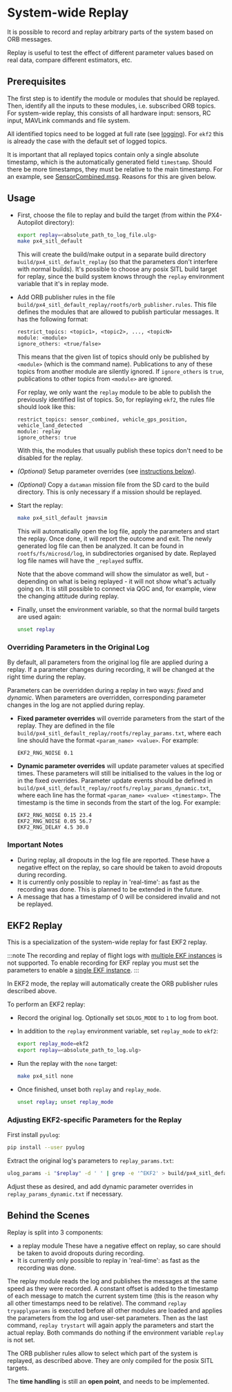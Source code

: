# System-wide Replay

It is possible to record and replay arbitrary parts of the system based on ORB messages.

Replay is useful to test the effect of different parameter values based on real data, compare different estimators, etc.

## Prerequisites

The first step is to identify the module or modules that should be replayed. Then, identify all the inputs to these modules, i.e. subscribed ORB topics. For system-wide replay, this consists of all hardware input: sensors, RC input, MAVLink commands and file system.

All identified topics need to be logged at full rate (see [logging](../dev_log/logging.md)). For `ekf2` this is already the case with the default set of logged topics.

It is important that all replayed topics contain only a single absolute timestamp, which is the automatically generated field `timestamp`. Should there be more timestamps, they must be relative to the main timestamp. For an example, see [SensorCombined.msg](https://github.com/PX4/PX4-Autopilot/blob/release/1.14/msg/SensorCombined.msg). Reasons for this are given below.


## Usage

- First, choose the file to replay and build the target (from within the PX4-Autopilot directory):

  ```sh
  export replay=<absolute_path_to_log_file.ulg>
  make px4_sitl_default
  ```
  This will create the build/make output in a separate build directory `build/px4_sitl_default_replay` (so that the parameters don't interfere with normal builds). It's possible to choose any posix SITL build target for replay, since the build system knows through the `replay` environment variable that it's in replay mode.
- Add ORB publisher rules in the file `build/px4_sitl_default_replay/rootfs/orb_publisher.rules`. This file defines the modules that are allowed to publish particular messages. It has the following format:

  ```
  restrict_topics: <topic1>, <topic2>, ..., <topicN>
  module: <module>
  ignore_others: <true/false>
  ```
  This means that the given list of topics should only be published by `<module>` (which is the command name). Publications to any of these topics from another module are silently ignored. If `ignore_others` is `true`, publications to other topics from `<module>` are ignored.

  For replay, we only want the `replay` module to be able to publish the previously identified list of topics. So, for replaying `ekf2`, the rules file should look like this:

  ```
  restrict_topics: sensor_combined, vehicle_gps_position, vehicle_land_detected
  module: replay
  ignore_others: true
  ```

  With this, the modules that usually publish these topics don't need to be disabled for the replay.

- _(Optional)_ Setup parameter overrides (see [instructions below](#overriding-parameters-in-the-original-log)).
- _(Optional)_ Copy a `dataman` mission file from the SD card to the build directory. This is only necessary if a mission should be replayed.
- Start the replay:

  ```sh
  make px4_sitl_default jmavsim
  ```

  This will automatically open the log file, apply the parameters and start the replay. Once done, it will report the outcome and exit. The newly generated log file can then be analyzed. It can be found in `rootfs/fs/microsd/log`, in subdirectories organised by date. Replayed log file names will have the `_replayed` suffix.

  Note that the above command will show the simulator as well, but - depending on what is being replayed - it will not show what's actually going on. It is still possible to connect via QGC and, for example, view the changing attitude during replay.

- Finally, unset the environment variable, so that the normal build targets are used again:

  ```sh
  unset replay
  ```

### Overriding Parameters in the Original Log

By default, all parameters from the original log file are applied during a replay. If a parameter changes during recording, it will be changed at the right time during the replay.

Parameters can be overridden during a replay in two ways: _fixed_ and _dynamic_. When parameters are overridden, corresponding parameter changes in the log are not applied during replay.

- **Fixed parameter overrides** will override parameters from the start of the replay. They are defined in the file `build/px4_sitl_default_replay/rootfs/replay_params.txt`, where each line should have the format `<param_name> <value>`. For example:

  ```
  EKF2_RNG_NOISE 0.1
  ```

- **Dynamic parameter overrides** will update parameter values at specified times. These parameters will still be initialised to the values in the log or in the fixed overrides. Parameter update events should be defined in `build/px4_sitl_default_replay/rootfs/replay_params_dynamic.txt`, where each line has the format `<param_name> <value> <timestamp>`. The timestamp is the time in seconds from the start of the log. For example:

  ```
  EKF2_RNG_NOISE 0.15 23.4
  EKF2_RNG_NOISE 0.05 56.7
  EKF2_RNG_DELAY 4.5 30.0
  ```

### Important Notes

- During replay, all dropouts in the log file are reported. These have a negative effect on the replay, so care should be taken to avoid dropouts during recording.
- It is currently only possible to replay in 'real-time': as fast as the recording was done. This is planned to be extended in the future.
- A message that has a timestamp of 0 will be considered invalid and not be replayed.

## EKF2 Replay

This is a specialization of the system-wide replay for fast EKF2 replay.

:::note
The recording and replay of flight logs with [multiple EKF instances](../advanced_config/tuning_the_ecl_ekf.md#running-multiple-ekf-instances) is not supported. To enable recording for EKF replay you must set the parameters to enable a [single EKF instance](../advanced_config/tuning_the_ecl_ekf.md#running-a-single-ekf-instance).
:::

In EKF2 mode, the replay will automatically create the ORB publisher rules described above.

To perform an EKF2 replay:

- Record the original log. Optionally set `SDLOG_MODE` to `1` to log from boot.

- In addition to the `replay` environment variable, set `replay_mode` to `ekf2`:

  ```sh
  export replay_mode=ekf2
  export replay=<absolute_path_to_log.ulg>
  ```

- Run the replay with the `none` target:

  ```sh
  make px4_sitl none
  ```

- Once finished, unset both `replay` and `replay_mode`.

  ```sh
  unset replay; unset replay_mode
  ```

### Adjusting EKF2-specific Parameters for the Replay

First install `pyulog`:

```sh
pip install --user pyulog
```

Extract the original log's parameters to `replay_params.txt`:

```sh
ulog_params -i "$replay" -d ' ' | grep -e '^EKF2' > build/px4_sitl_default_replay/rootfs/replay_params.txt
```

Adjust these as desired, and add dynamic parameter overrides in `replay_params_dynamic.txt` if necessary.


## Behind the Scenes

Replay is split into 3 components:
- a replay module These have a negative effect on replay, so care should be taken to avoid dropouts during recording.
- It is currently only possible to replay in 'real-time': as fast as the recording was done.

The replay module reads the log and publishes the messages at the same speed as they were recorded. A constant offset is added to the timestamp of each message to match the current system time (this is the reason why all other timestamps need to be relative). The command `replay tryapplyparams` is executed before all other modules are loaded and applies the parameters from the log and user-set parameters. Then as the last command, `replay trystart` will again apply the parameters and start the actual replay. Both commands do nothing if the environment variable `replay` is not set.

The ORB publisher rules allow to select which part of the system is replayed, as described above. They are only compiled for the posix SITL targets.

The **time handling** is still an **open point**, and needs to be implemented.
